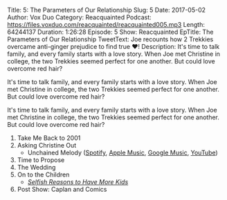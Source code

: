 Title: 5: The Parameters of Our Relationship
Slug: 5
Date: 2017-05-02
Author: Vox Duo
Category: Reacquainted
Podcast: https://files.voxduo.com/reacquainted/reacquainted005.mp3
Length: 64244137
Duration: 1:26:28
Episode: 5
Show: Reacquainted
EpTitle: The Parameters of Our Relationship
TweetText: Joe recounts how 2 Trekkies overcame anti-ginger prejudice to find true ❤️!
Description: It's time to talk family, and every family starts with a love story. When Joe met Christine in college, the two Trekkies seemed perfect for one another. But could love overcome red hair?

It's time to talk family, and every family starts with a love story. When Joe met Christine in college, the two Trekkies seemed perfect for one another. But could love overcome red hair?





It's time to talk family, and every family starts with a love story. When Joe met Christine in college, the two Trekkies seemed perfect for one another. But could love overcome red hair?

1. Take Me Back to 2001
2. Asking Christine Out
    - Unchained Melody ([Spotify](spotify:track:1jFhnVoJkcB4lf9tT0rSZS), [Apple Music](https://itunes.apple.com/album/unchained-melody/id1013987?i=1013890&uo=4&ls=1), [Google Music](https://play.google.com/music/m/Tpdnif2ifnqhjxw6sinio4njoui?signup_if_needed=1), [YouTube](https://www.youtube.com/watch?v=qiiyq2xrSI0))
3. Time to Propose
4. The Wedding
5. On to the Children
    - *[Selfish Reasons to Have More Kids](https://www.cato.org/events/selfish-reasons-have-more-kids)*
6. Post Show: Caplan and Comics
